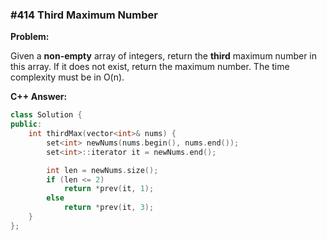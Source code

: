 ### #414 Third Maximum Number



**Problem:**

Given a **non-empty** array of integers, return the **third** maximum number in this array. If it does not exist, return the maximum number. The time complexity must be in O(n).



**C++ Answer:** 

```c++
class Solution {
public:
    int thirdMax(vector<int>& nums) {
        set<int> newNums(nums.begin(), nums.end());
	    set<int>::iterator it = newNums.end();

        int len = newNums.size();
        if (len <= 2)
            return *prev(it, 1);
        else
            return *prev(it, 3);
    }
};
```

